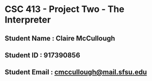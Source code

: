 # CSC 413 - Project Two - The Interpreter

## Student Name  : Claire McCullough

## Student ID    : 917390856

## Student Email : cmccullough@mail.sfsu.edu
